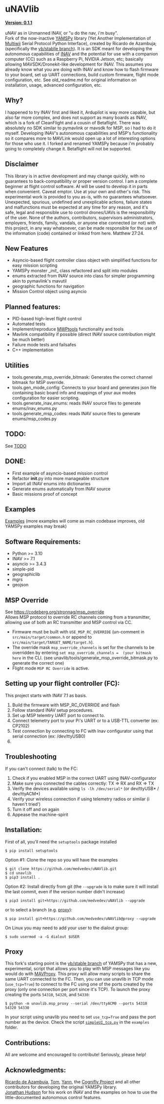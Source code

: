 # uNAVlib
**[Version: 0.1.1](CHANGELOG)**\
\
uNAV as in Unmanned INAV, or "u do the nav, i'm busy".\
Fork of the now-inactive [YAMSPy](https://github.com/thecognifly/YAMSPy) library (Yet Another Implementation of [Multiwii](https://github.com/multiwii) Serial Protocol Python Interface), created by Ricardo de Azambuja; (specifically the [yb/stablle branch](https://github.com/thecognifly/YAMSPy/tree/yb/stable)). It is an SDK meant for developing the autonomous capabilities of [INAV](https://github.com/INAVFlight/INAV) and the potential for use with a companion computer (CC) such as a Raspberry Pi, NVIDIA Jetson, etc; basically allowing MAVSDK/Dronekit-like development for INAV. This assumes you already know what you are doing with INAV and know how to flash firmware to your board, set up UART connections, build custom firmware, flight mode configuration, etc. See old_readme.md for original information on installation, usage, advanced configuration, etc. 

## Why?
I happened to try INAV first and liked it, Ardupilot is way more capable, but also far more complex, and does not support as many boards as INAV, which is a fork of CleanFlight and a cousin of Betaflight. There was absolutely no SDK similar to pymavlink or mavsdk for MSP, so i had to do it myself. Developing INAV's autonomous capabilities and MSP's functionality so it compares more to MAVLink would open up a lot of interesting options for those who use it. I forked and renamed YAMSPy because i'm probably going to completely change it. Betaflight will not be supported.

## Disclaimer ## 
This library is in active development and may change quickly, with no guarantees to back-compatibility or proper version control. I am a complete beginner at flight control software. AI will be used to develop it in parts when convenient. Caveat emptor. Use at your own and other's risk. This experimental work is provided to you as-is, with no guarantees whatsoever. Unexpected, spurious, undefined and unexplicable actions, failure states and malfunctions must be expected at any time for any reason, and it's safe, legal and responsible use to control drones/UAVs is the responsibility of the user. None of the authors, contributors, supervisors administrators, employers, friends, family, vandals, or anyone else connected (or not) with this project, in any way whatsoever, can be made responsible for the use of the information (code) contained or linked from here. Matthew 27:24.

## New Features ##
* Asyncio-based flight controller class object with simplified functions for easy mission scripting
* YAMSPy monster \__init__ class refactored and split into modules
* enums extracted from INAV source into class for simpler programming akin to pymavlink's mavutil
* geographic functions for navigation
* Mission Control object using asyncio

## Planned features:
* PID-based high-level flight control
* Automated tests
* Implement/reproduce [MWPtools](https://github.com/stronnag/mwptools) functionality and tools
* Mavlink compatibility if possible (direct INAV source contribution might be much better)
* Failure mode tests and failsafes
* C++ implementation

## Utilities
* tools.generate_msp_override_bitmask: Generates the correct channel bitmask for MSP override.
* tools.gen_mode_config: Connects to your board and generates json file containing basic board info and mappings of your aux modes configuration for easier scripting.
* tools.generate_inav_enums: reads INAV source files to generate enums/inav_enums.py
* tools.generate_msp_codes: reads INAV source files to generate enums/msp_codes.py

## TODO:
See [TODO](/TODO)

## DONE:
* First example of asyncio-based mission control
* Refactor __init__.py into more manageable structure
* Import all INAV enums into dictionaries
* Generate enums automatically from INAV source
* Basic missions proof of concept

## Examples
[Examples](/examples) (more examples will come as main codebase improves, old YAMSPy examples may break)

## Software Requirements:
* Python >= 3.10
* INAV >= 7.1
* asyncio >= 3.4.3
* simple-pid
* geographiclib
* mgrs
* geojson

## MSP Override
See https://codeberg.org/stronnag/msp_override \
Allows MSP protocol to override RC channels coming from a transmitter, allowing use of both an RC transmitter and MSP control via CC.
* Firmware must be built with  `USE_MSP_RC_OVERRIDE` (un-comment in `src/main/target/common.h` or append to `src/main/target/TARGET_NAME/target.h`).
* The override mask `msp_override_channels` is set for the channels to be overridden by entering `set msp_override_channels =  (your bitmask here` in the CLI. (see unavlib/tools/generate_msp_override_bitmask.py to generate the correct one)
* Flight mode `MSP RC Override` is active.

## Setting up your flight controller (FC):
This project starts with INAV 7.1 as basis. 
1. Build the firmware with MSP_RC_OVERRIDE and flash
2. Follow standard INAV setup procedures.
3. Set up MSP telemtry UART port to connect to.
4. Connect telemetry port to your Pi's UART or to a USB-TTL converter (ex: CP2102)
5. Test connection by connecting to FC with Inav configurator using that serial connection (ex: /dev/ttyUSB0)
6. 

## Troubleshooting
If you can't connect (talk) to the FC:
1. Check if you enabled MSP in the correct UART using INAV-configurator
2. Make sure you connected the cables correctly: TX => RX and RX => TX
3. Verify the devices available using ```ls -lh /dev/serial*``` (or dev/ttyUSB* / dev/ttyACM*)
4. Verify your wireless connection if using telemetry radios or similar (i haven't tried')
5. Turn it off and on again
6. Appease the machine-spirit

## Installation:
First of all, you'll need the `setuptools` package installed  
```
$ pip install setuptools
```

Option #1: Clone the repo so you will have the examples
```
$ git clone https://github.com/medvedev/uNAVlib.git
$ cd unavlib
$ pip3 install .
```

Option #2: Install directly from git (the `--upgrade` is to make sure it will install the last commit, even if the version number didn't increase)
```
$ pip3 install git+https://github.com/medvedev/uNAVlib --upgrade

```
or to select a branch (e.g. [proxy](https://github.com/medvedev/uNAVlib/tree/proxy)):

```
$ pip install git+https://github.com/medvedev/uNAVlib@proxy --upgrade
```

On Linux you may need to add your user to the dialout group:
```
$ sudo usermod -a -G dialout $USER
```

## Proxy
This fork's starting point is the [yb/stable branch](https://github.com/thecognifly/YAMSPy/tree/yb/stable) of YAMSPy that has a new, experimental, script that allows you to play with MSP messages like you would do with [MAVProxy](https://ardupilot.org/mavproxy/). This proxy will allow many scripts to share the same UART connected to the FC. Then, you can use unavlib in TCP mode (`use_tcp=True`) to connect to the FC using one of the ports created by the proxy (only one connection per port since it's TCP). To launch the proxy creating the ports `54310`, `54320`, and `54330`:

```
$ python -m unavlib.msp_proxy --serial /dev/ttyACM0 --ports 54310 54320 54330
```
In your script using unavlib you need to set `use_tcp=True` and pass the port number as the device. Check the script [`simpleUI_tcp.py`](/examples/simpleUI_tcp.py) in the `examples` folder.

## Contributions:
All are welcome and encouraged to contribute! Seriously, please help!

## Acknowledgments:
[Ricardo de Azambuja](https://github.com/ricardodeazambuja), [Tom](https://github.com/cmftom), [Yann](https://github.com/yannbouteiller), the [Cognifly Project](https://github.com/thecognifly/) and all other contributors for developing the original YAMSPy library.\
[Jonathan Hudson](https://github.com/stronnag) for his work on INAV and the examples on how to use the little-documented autonomous control features.
